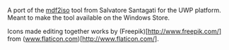 A port of the [mdf2iso](http://www.mdftoiso.com) tool from Salvatore Santagati for the UWP platform.
Meant to make the tool available on the Windows Store.

Icons made editing together works by (Freepik)[http://www.freepik.com/] from (www.flaticon.com)[http://www.flaticon.com/].